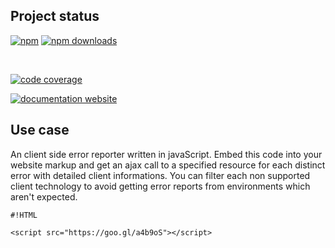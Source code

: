 <!-- !/usr/bin/env markdown
-*- coding: utf-8 -*-
region header
Copyright Torben Sickert (info["~at~"]torben.website) 16.12.2012

License
-------

This library written by Torben Sickert stand under a creative commons naming
3.0 unported license. see http://creativecommons.org/licenses/by/3.0/deed.de
endregion -->

Project status
--------------

[![npm](https://img.shields.io/npm/v/errorreporter?color=%23d55e5d&label=npm%20package%20version&logoColor=%23d55e5d)](https://www.npmjs.com/package/errorreporter)
[![npm downloads](https://img.shields.io/npm/dy/errorreporter.svg)](https://www.npmjs.com/package/errorreporter)

[![<LABEL>](https://github.com/thaibault/errorreporter/actions/workflows/build.yaml/badge.svg)](https://github.com/thaibault/errorreporter/actions/workflows/build.yaml)
[![<LABEL>](https://github.com/thaibault/errorreporter/actions/workflows/test.yaml/badge.svg)](https://github.com/thaibault/errorreporter/actions/workflows/test.yaml)
[![<LABEL>](https://github.com/thaibault/errorreporter/actions/workflows/test:coverage:report.yaml/badge.svg)](https://github.com/thaibault/errorreporter/actions/workflows/test:coverage:report.yaml)
[![<LABEL>](https://github.com/thaibault/errorreporter/actions/workflows/check:types.yaml/badge.svg)](https://github.com/thaibault/errorreporter/actions/workflows/check:types.yaml)
[![<LABEL>](https://github.com/thaibault/errorreporter/actions/workflows/lint.yaml/badge.svg)](https://github.com/thaibault/errorreporter/actions/workflows/lint.yaml)

[![code coverage](https://coveralls.io/repos/github/thaibault/errorreporter/badge.svg)](https://coveralls.io/github/thaibault/errorreporter)

<!-- Too unstable yet
[![dependencies](https://img.shields.io/david/thaibault/errorreporter.svg)](https://david-dm.org/thaibault/errorreporter)
[![development dependencies](https://img.shields.io/david/dev/thaibault/errorreporter.svg)](https://david-dm.org/thaibault/errorreporter?type=dev)
[![peer dependencies](https://img.shields.io/david/peer/thaibault/errorreporter.svg)](https://david-dm.org/thaibault/errorreporter?type=peer)
-->
[![documentation website](https://img.shields.io/website-up-down-green-red/https/torben.website/errorreporter.svg?label=documentation-website)](https://torben.website/errorreporter)

Use case
--------

An client side error reporter written in javaScript. Embed this code into your
website markup and get an ajax call to a specified resource for each distinct
error with detailed client informations. You can filter each non supported
client technology to avoid getting error reports from environments which aren't
expected.

    #!HTML

    <script src="https://goo.gl/a4b9oS"></script>

<!-- region vim modline
vim: set tabstop=4 shiftwidth=4 expandtab:
vim: foldmethod=marker foldmarker=region,endregion:
endregion -->
